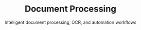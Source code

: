 ---
layout: category
title: "Document Processing"
subtitle: "Intelligent document processing, OCR, and automation workflows"
category: document-processing
---